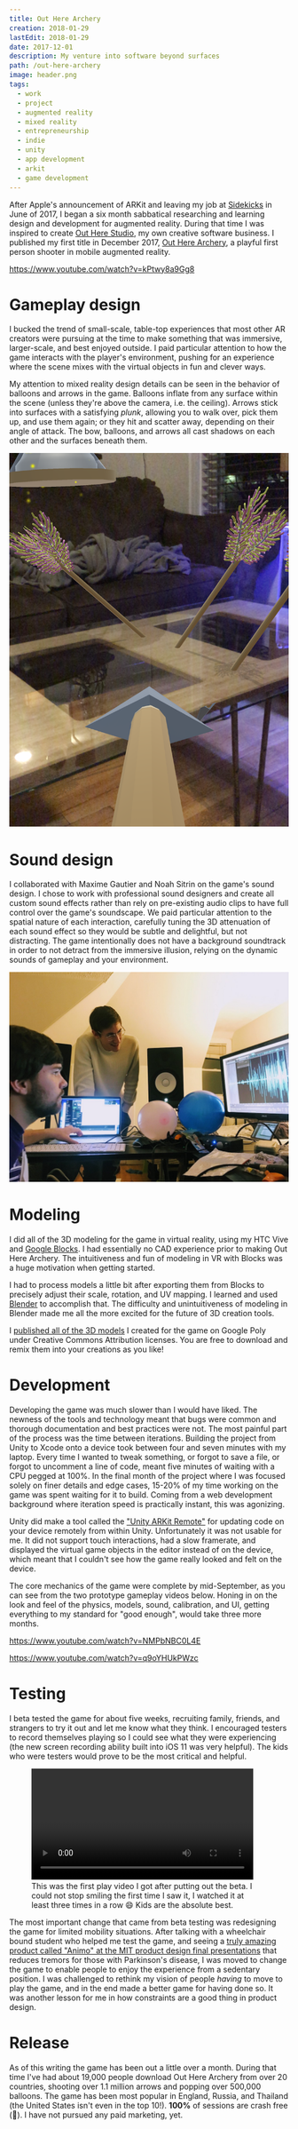 ```yaml
---
title: Out Here Archery
creation: 2018-01-29
lastEdit: 2018-01-29
date: 2017-12-01
description: My venture into software beyond surfaces
path: /out-here-archery
image: header.png
tags:
  - work
  - project
  - augmented reality
  - mixed reality
  - entrepreneurship
  - indie
  - unity
  - app development
  - arkit
  - game development
---
```


After Apple's announcement of ARKit and leaving my job at [Sidekicks](sidekicks) in June of 2017, I began a six month sabbatical researching and learning design and development for augmented reality. During that time I was inspired to create [Out Here Studio](http://outhere.studio), my own creative software business. I published my first title in December 2017, [Out Here Archery](https://itunes.apple.com/us/app/out-here-archery/id1309822636?mt=8), a playful first person shooter in mobile augmented reality.

https://www.youtube.com/watch?v=kPtwy8a9Gg8

# Gameplay design

I bucked the trend of small-scale, table-top experiences that most other AR creators were pursuing at the time to make something that was immersive, larger-scale, and best enjoyed outside. I paid particular attention to how the game interacts with the player's environment, pushing for an experience where the scene mixes with the virtual objects in fun and clever ways.

My attention to mixed reality design details can be seen in the behavior of balloons and arrows in the game. Balloons inflate from any surface within the scene (unless they're above the camera, i.e. the ceiling). Arrows stick into surfaces with a satisfying _plunk_, allowing you to walk over, pick them up, and use them again; or they hit and scatter away, depending on their angle of attack. The bow, balloons, and arrows all cast shadows on each other and the surfaces beneath them.

<img src="shadows.png" alt="Arrows that I shot into my coffee table." data-max-width="550"/>

# Sound design

I collaborated with Maxime Gautier and Noah Sitrin on the game's sound design. I chose to work with professional sound designers and create all custom sound effects rather than rely on pre-existing audio clips to have full control over the game's soundscape. We paid particular attention to the spatial nature of each interaction, carefully tuning the 3D attenuation of each sound effect so they would be subtle and delightful, but not distracting. The game intentionally does not have a background soundtrack in order to not detract from the immersive illusion, relying on the dynamic sounds of gameplay and your environment.

![Recording sound effects with Max and Noah one Saturday night. Audio design tools have such cool visualizations.](max-and-noah.jpg)

# Modeling

I did all of the 3D modeling for the game in virtual reality, using my HTC Vive and [Google Blocks](https://vr.google.com/blocks/). I had essentially no CAD experience prior to making Out Here Archery. The intuitiveness and fun of modeling in VR with Blocks was a huge motivation when getting started.

I had to process models a little bit after exporting them from Blocks to precisely adjust their scale, rotation, and UV mapping. I learned and used [Blender](https://www.blender.org/) to accomplish that. The difficulty and unintuitiveness of modeling in Blender made me all the more excited for the future of 3D creation tools.

I [published all of the 3D models](https://poly.google.com/user/6ygncoac9fM) I created for the game on Google Poly under Creative Commons Attribution licenses. You are free to download and remix them into your creations as you like!

# Development

Developing the game was much slower than I would have liked. The newness of the tools and technology meant that bugs were common and thorough documentation and best practices were not. The most painful part of the process was the time between iterations. Building the project from Unity to Xcode onto a device took between four and seven minutes with my laptop. Every time I wanted to tweak something, or forgot to save a file, or forgot to uncomment a line of code, meant five minutes of waiting with a CPU pegged at 100%. In the final month of the project where I was focused solely on finer details and edge cases, 15-20% of my time working on the game was spent waiting for it to build. Coming from a web development background where iteration speed is practically instant, this was agonizing.

Unity did make a tool called the ["Unity ARKit Remote"](https://blogs.unity3d.com/2017/08/03/introducing-the-unity-arkit-remote/) for updating code on your device remotely from within Unity. Unfortunately it was not usable for me. It did not support touch interactions, had a slow framerate, and displayed the virtual game objects in the editor instead of on the device, which meant that I couldn't see how the game really looked and felt on the device.

The core mechanics of the game were complete by mid-September, as you can see from the two prototype gameplay videos below. Honing in on the look and feel of the physics, models, sound, calibration, and UI, getting everything to my standard for "good enough", would take three more months.

https://www.youtube.com/watch?v=NMPbNBC0L4E

https://www.youtube.com/watch?v=q9oYHUkPWzc

# Testing

I beta tested the game for about five weeks, recruiting family, friends, and strangers to try it out and let me know what they think. I encouraged testers to record themselves playing so I could see what they were experiencing (the new screen recording ability built into iOS 11 was very helpful). The kids who were testers would prove to be the most critical and helpful.

<figure style="max-width: 400px;">
<video src="playtest.mp4" controls width="100%"></video>
<figcaption>
This was the first play video I got after putting out the beta. I could not stop smiling the first time I saw it, I watched it at least three times in a row 😄 Kids are the absolute best.
</figcaption>
</figure>

The most important change that came from beta testing was redesigning the game for limited mobility situations. After talking with a wheelchair bound student who helped me test the game, and seeing a [truly amazing product called "Animo" at the MIT product design final presentations](http://web.mit.edu/2.009/www/interestMedia/final/final2017/purple.html) that reduces tremors for those with Parkinson's disease, I was moved to change the game to enable people to enjoy the experience from a sedentary position. I was challenged to rethink my vision of people _having_ to move to play the game, and in the end made a better game for having done so. It was another lesson for me in how constraints are a good thing in product design.

# Release

As of this writing the game has been out a little over a month. During that time I've had about 19,000 people download Out Here Archery from over 20 countries, shooting over 1.1 million arrows and popping over 500,000 balloons. The game has been most popular in England, Russia, and Thailand (the United States isn't even in the top 10!). **100%** of sessions are crash free (🤞). I have not pursued any paid marketing, yet.
